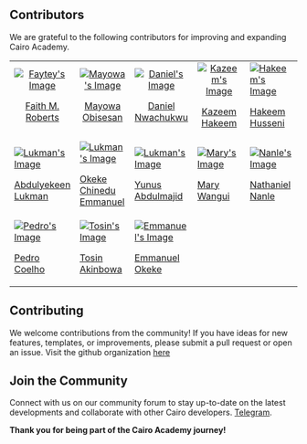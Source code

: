 ## Contributors

We are grateful to the following contributors for improving and expanding Cairo Academy.

<table>
    <tbody>
        <tr>
            <td align="center" width="100px" height="100px">
                <a href="https://github.com/faytey">
                <img src="https://avatars.githubusercontent.com/u/40033608?v=4&s=100" alt="Faytey's Image">
                <br/>
                <p>Faith M. Roberts</p>
                </a>
            </td>
            <td align="center" width="100px" height="100px">
                <a href="https://github.com/MayowaObisesan">
                <img src="https://avatars.githubusercontent.com/u/91972571?v=4&s=100" alt="Mayowa's Image">
                <br/>
                <p>Mayowa Obisesan</p>
                      </a>
                    </td>
                    <td align="center" width="100px" height="100px">
                      <a href="https://github.com/Verifieddanny">
                        <img
                          src="https://avatars.githubusercontent.com/u/103733496?v=4&s=100"
                          alt="Daniel's Image"
                        />
                        <br />
                        <p>Daniel Nwachukwu</p>
                      </a>
                    </td>
                    <td align="center" width="100px" height="100px">
                      <a href="https://github.com/hakymulla">
                        <img
                          src="https://avatars.githubusercontent.com/u/25408889?v=4&s=100"
                          alt="Kazeem's Image"
                        />
                        <br />
                        <p>Kazeem Hakeem</p>
                      </a>
                    </td>
                    <td>
                      <a href="https://github.com/Hoossayn">
                        <img
                          src="https://avatars.githubusercontent.com/u/35276272?v=4&s=100"
                          alt="Hakeem's Image"
                        />
                        <br />
                        <p>Hakeem Husseni</p>
                      </a>
                    </td>
                  </tr>
                  <tr>
                    <td>
                      <a href="https://github.com/Lukman-01">
                        <img
                          src="https://avatars.githubusercontent.com/u/105321679?v=4&s=100"
                          alt="Lukman's Image"
                        />
                        <br />
                        <p>Abdulyekeen Lukman</p>
                      </a>
                    </td>
                    <td>
                      <a href="https://github.com/chiscookeke11">
                        <img
                          src="https://avatars.githubusercontent.com/u/137373308?v=4&s=100"
                          alt="Lukman's Image"
                        />
                        <br />
                        <p>Okeke Chinedu Emmanuel</p>
                      </a>
                    </td>
                    <td>
                      <a href="https://github.com/Yunusabdul38">
                        <img
                          src="https://avatars.githubusercontent.com/u/101453089?v=4&s=100"
                          alt="Lukman's Image"
                        />
                        <br />
                        <p>Yunus Abdulmajid</p>
                      </a>
                    </td>
                    <td>
                      <a href="https://github.com/Zeegaths">
                        <img
                          src="https://avatars.githubusercontent.com/u/107637548?v=4&s=100"
                          alt="Mary's Image"
                        />
                        <br />
                        <p>Mary Wangui</p>
                      </a>
                    </td>
                    <td>
                      <a href="https://github.com/Nanle100">
                        <img
                          src="https://avatars.githubusercontent.com/u/162046789?v=4&s=100"
                          alt="Nanle's Image"
                        />
                        <br />
                        <p>Nathaniel Nanle</p>
                      </a>
                    </td>
                  </tr>
                  <tr>
                  <td>
                      <a href="https://github.com/PedroCo3lho">
                        <img
                          src="https://avatars.githubusercontent.com/u/130417542?v=4&s=100"
                          alt="Pedro's Image"
                        />
                        <br />
                        <p>Pedro Coelho</p>
                      </a>
                    </td>
                    <td>
                      <a href="https://github.com/Oluwatos94">
                        <img
                          src="https://avatars.githubusercontent.com/u/111003311?v=4&s=100"
                          alt="Tosin's Image"
                        />
                        <br />
                        <p>Tosin Akinbowa</p>
                      </a>
                    </td>
                    <td>
                      <a href="https://github.com/mimiprosper">
                        <img
                          src="https://avatars.githubusercontent.com/u/12185633?v=4&s=100"
                          alt="Emmanuel's Image"
                        />
                        <br />
                        <p>Emmanuel Okeke</p>
                      </a>
                    </td>
                  </tr>
    </tbody>
</table>

## Contributing

We welcome contributions from the community! If you have ideas for new features, templates, or improvements, please submit a pull request or open an issue. Visit the github organization [here](https://github.com/Cairo-Academy)

## Join the Community

Connect with us on our community forum to stay up-to-date on the latest developments and collaborate with other Cairo developers.
[Telegram](https://t.me/+uQKuqWrTlhs5ZWI0).

**Thank you for being part of the Cairo Academy journey!**
